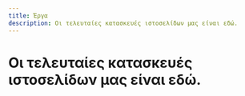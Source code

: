```yaml
---
title: Έργα
description: Οι τελευταίες κατασκευές ιστοσελίδων μας είναι εδώ.
---
```


# Οι τελευταίες κατασκευές ιστοσελίδων μας είναι εδώ.
